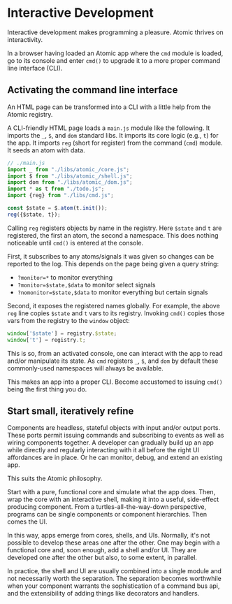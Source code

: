 # Interactive Development
Interactive development makes programming a pleasure.  Atomic thrives on interactivity.

In a browser having loaded an Atomic app where the `cmd` module is loaded, go to its console and enter `cmd()` to upgrade it to a more proper command line interface (CLI).

## Activating the command line interface
An HTML page can be transformed into a CLI with a little help from the Atomic registry.

A CLI-friendly HTML page loads a `main.js` module like the following.  It imports the `_`, `$`, and `dom` standard libs.  It imports its core logic (e.g., `t`) for the app.  It imports `reg` (short for register) from the command (`cmd`) module.  It seeds an atom with data.

```js
// ./main.js
import _ from "./libs/atomic_/core.js";
import $ from "./libs/atomic_/shell.js";
import dom from "./libs/atomic_/dom.js";
import * as t from "./todo.js";
import {reg} from "./libs/cmd.js";

const $state = $.atom(t.init());
reg({$state, t});
```
Calling `reg` registers objects by name in the registry.  Here `$state` and `t` are registered, the first an atom, the second a namespace.  This does nothing noticeable until `cmd()` is entered at the console.

First, it subscribes to any atoms/signals it was given so changes can be reported to the log.  This depends on the page being given a query string:

* `?monitor=*` to monitor everything
* `?monitor=$state,$data` to monitor select signals
* `?nomonitor=$state,$data` to monitor everything but certain signals

Second, it exposes the registered names globally.  For example, the above `reg` line copies `$state` and `t` vars to its registry.  Invoking `cmd()` copies those vars from the registry to the `window` object:
```js
window['$state'] = registry.$state;
window['t'] = registry.t;
```
This is so, from an activated console, one can interact with the app to read and/or manipulate its state.  As `cmd` registers `_`, `$`, and `dom` by default these commonly-used namespaces will always be available.

This makes an app into a proper CLI.  Become accustomed to issuing `cmd()` being the first thing you do.

## Start small, iteratively refine
Components are headless, stateful objects with input and/or output ports.  These ports permit issuing commands and subscribing to events as well as wiring components together.  A developer can gradually build up an app while directly and regularly interacting with it all before the right UI affordances are in place.  Or he can monitor, debug, and extend an existing app.

This suits the Atomic philosophy.

Start with a pure, functional core and simulate what the app does.  Then, wrap the core with an interactive shell, making it into a useful, side-effect producing component.  From a turtles-all-the-way-down perspective, programs can be single components or component hierarchies.  Then comes the UI.

In this way, apps emerge from cores, shells, and UIs.  Normally, it's not possible to develop these areas one after the other.  One may begin with a functional core and, soon enough, add a shell and/or UI.  They are developed one after the other but also, to some extent, in parallel.

In practice, the shell and UI are usually combined into a single module and not necessarily worth the separation.  The separation becomes worthwhile when your component warrants the sophistication of a command bus api, and the extensibility of adding things like decorators and handlers.
